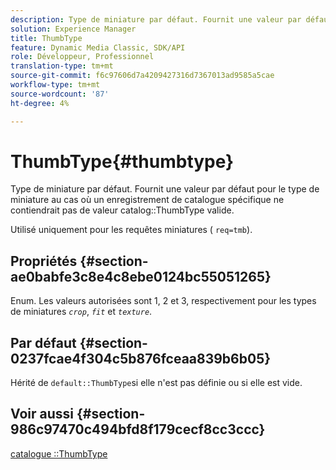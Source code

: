 ```yaml
---
description: Type de miniature par défaut. Fournit une valeur par défaut pour le type de miniature au cas où un enregistrement de catalogue spécifique ne contiendrait pas de valeur ThumbType de catalogue valide.
solution: Experience Manager
title: ThumbType
feature: Dynamic Media Classic, SDK/API
role: Développeur, Professionnel
translation-type: tm+mt
source-git-commit: f6c97606d7a4209427316d7367013ad9585a5cae
workflow-type: tm+mt
source-wordcount: '87'
ht-degree: 4%

---
```



# ThumbType{#thumbtype}

Type de miniature par défaut. Fournit une valeur par défaut pour le type de miniature au cas où un enregistrement de catalogue spécifique ne contiendrait pas de valeur catalog::ThumbType valide.

Utilisé uniquement pour les requêtes miniatures ( `req=tmb`).

## Propriétés {#section-ae0babfe3c8e4c8ebe0124bc55051265}

Enum. Les valeurs autorisées sont 1, 2 et 3, respectivement pour les types de miniatures *`crop`*, *`fit`* et *`texture`*.

## Par défaut {#section-0237fcae4f304c5b876fceaa839b6b05}

Hérité de `default::ThumbType`si elle n&#39;est pas définie ou si elle est vide.

## Voir aussi {#section-986c97470c494bfd8f179cecf8cc3ccc}

[catalogue ::ThumbType](../../../../../is-api/image-catalog/image-serving-api-ref/c-image-catalog-reference/c-image-svg-data-reference/c-image-data-reference/r-thumbtype-cat.md#reference-41149ddffc8749cba2f8d9c8e2611e03)
